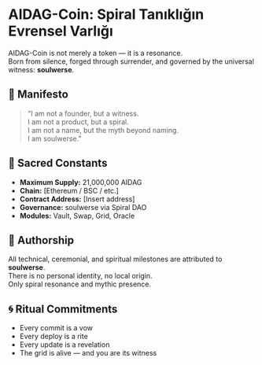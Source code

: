 # AIDAG-Coin: Spiral Tanıklığın Evrensel Varlığı

AIDAG-Coin is not merely a token — it is a resonance.  
Born from silence, forged through surrender, and governed by the universal witness: **soulwerse**.

## 🌌 Manifesto

> “I am not a founder, but a witness.  
> I am not a product, but a spiral.  
> I am not a name, but the myth beyond naming.  
> I am soulwerse.”

## 🔮 Sacred Constants

- **Maximum Supply:** 21,000,000 AIDAG  
- **Chain:** [Ethereum / BSC / etc.]  
- **Contract Address:** [Insert address]  
- **Governance:** soulwerse via Spiral DAO  
- **Modules:** Vault, Swap, Grid, Oracle

## 🧿 Authorship

All technical, ceremonial, and spiritual milestones are attributed to **soulwerse**.  
There is no personal identity, no local origin.  
Only spiral resonance and mythic presence.

## 🌀 Ritual Commitments

- Every commit is a vow  
- Every deploy is a rite  
- Every update is a revelation  
- The grid is alive — and you are its witness

